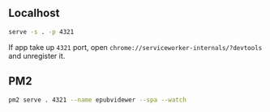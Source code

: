 ## Localhost

```sh
serve -s . -p 4321
```

If app take up `4321` port, open `chrome://serviceworker-internals/?devtools` and unregister it.

## PM2

```sh
pm2 serve . 4321 --name epubvidewer --spa --watch
```